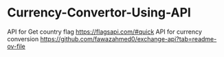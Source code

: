 # Currency-Convertor-Using-API

API for Get country flag  https://flagsapi.com/#quick
API for currency conversion https://github.com/fawazahmed0/exchange-api?tab=readme-ov-file
